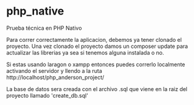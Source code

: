 # php_native
Prueba técnica en PHP Nativo

Para correr correctamente la aplicacion, debemos ya tener clonado el proyecto.
Una vez clonado el proyecto damos un composer update para actualizar las librerias ya sea si tenemos alguna instalada o no.

Si estas usando laragon o xampp entonces puedes correrlo localmente activando el servidor y llendo a la ruta
    http://localhost/php_anderson_project/

La base de datos sera creada con el archivo .sql que viene en la raiz del proyecto llamado 'create_db.sql'